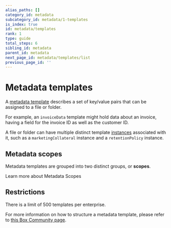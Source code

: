 ```yaml
---
alias_paths: []
category_id: metadata
subcategory_id: metadata/1-templates
is_index: true
id: metadata/templates
rank: 1
type: guide
total_steps: 6
sibling_id: metadata
parent_id: metadata
next_page_id: metadata/templates/list
previous_page_id: ''
---
```


# Metadata templates

A [metadata template][template] describes a set of key/value
pairs that can be assigned to a file or folder.

For example, an `invoiceData` template might hold data about an invoice, having
a field for the invoice ID as well as the customer ID.

A file or folder can have multiple distinct template [instances][instance]
associated with it, such as a `marketingCollateral` instance and a
`retentionPolicy` instance.

## Metadata scopes

Metadata templates are grouped into two distinct groups, or **scopes**.

<CTA to='g://metadata/templates/scopes'>
Learn more about Metadata Scopes

</CTA>

## Restrictions

There is a limit of 500 templates per enterprise.

For more information on how to structure a metadata template, please refer to
[this Box Community page][community].

[instance]: g://metadata/instances
[template]: g://metadata/templates
[community]: https://community.box.com/t5/How-to-Guides-for-Admins/How-to-Create-the-Right-Metadata-Structure-for-your-Enterprise/ta-p/43960
